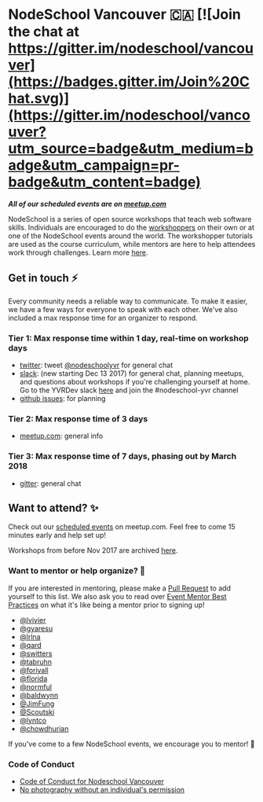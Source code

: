 
# NodeSchool Vancouver 🇨🇦 [![Join the chat at https://gitter.im/nodeschool/vancouver](https://badges.gitter.im/Join%20Chat.svg)](https://gitter.im/nodeschool/vancouver?utm_source=badge&utm_medium=badge&utm_campaign=pr-badge&utm_content=badge)

_**All of our scheduled events are on
[meetup.com](https://www.meetup.com/nodeschool-vancouver)**_

NodeSchool is a series of open source workshops that teach web
software skills. Individuals are encouraged to do the
[workshoppers](http://nodeschool.io/) on their own or at one of the
NodeSchool events around the world. The workshopper tutorials are used
as the course curriculum, while mentors are here to help attendees
work through challenges. Learn more [here](http://nodeschool.io/vancouver/).

## Get in touch ⚡️

Every community needs a reliable way to communicate. To make it easier, we have
a few ways for everyone to speak with each other. We've also included a max
response time for an organizer to respond.

### Tier 1: Max response time within 1 day, real-time on workshop days

- [twitter](https://twitter.com/nodeschoolyvr): tweet [@nodeschoolyvr](https://twitter.com/nodeschoolyvr) for general chat
- [slack](https://yvrdev.slack.com): (new starting Dec 13 2017) for general chat, planning meetups, and
questions about workshops if you're challenging yourself at home. Go to the YVRDev slack [here](https://yvrdev.herokuapp.com/) and join the #nodeschool-yvr channel
- [github issues](https://github.com/nodeschool/vancouver/issues/): for planning

### Tier 2: Max response time of 3 days

- [meetup.com](https://www.meetup.com/nodeschool-vancouver): general info

### Tier 3: Max response time of 7 days, phasing out by March 2018

- [gitter](https://gitter.im/nodeschool/vancouver): general chat

## Want to attend? ✨

Check out our [scheduled events](https://www.meetup.com/nodeschool-vancouver) on
meetup.com. Feel free to come 15 minutes early and help set up!

Workshops from before Nov 2017 are archived
[here](https://ti.to/nodeschool-vancouver).

### Want to mentor or help organize? 💛

If you are interested in mentoring, please make a
[Pull Request](https://github.com/nodeschool/vancouver/pulls) to add
yourself to this list. We also ask you to read over [Event Mentor Best Practices](https://github.com/nodeschool/organizers/wiki/Event-Mentor-Best-Practices)
on what it's like being a mentor prior to signing up!

- [@lvivier](https://github.com/lvivier)
- [@gyaresu](https://github.com/gyaresu)
- [@lrlna](https://github.com/lrlna)
- [@qard](https://github.com/qard)
- [@switters](https://github.com/switters)
- [@tabruhn](https://github.com/tabruhn)
- [@forivall](https://github.com/forivall)
- [@florida](https://github.com/florida)
- [@normful](https://github.com/normful)
- [@baldwynn](https://github.com/baldwynn)
- [@JimFung](https://github.com/JimFung)
- [@Scoutski](https://github.com/Scoutski)
- [@lyntco](https://github.com/lyntco)
- [@chowdhurian](https://github.com/chowdhurian)

If you've come to a few NodeSchool events, we encourage you to mentor! :tada:

### Code of Conduct

- [Code of Conduct for Nodeschool Vancouver](code-of-conduct.md)
- [No photography without an individual's permission](https://adainitiative.org/2013/07/another-way-to-attract-women-to-conferences-photography-policies/)
